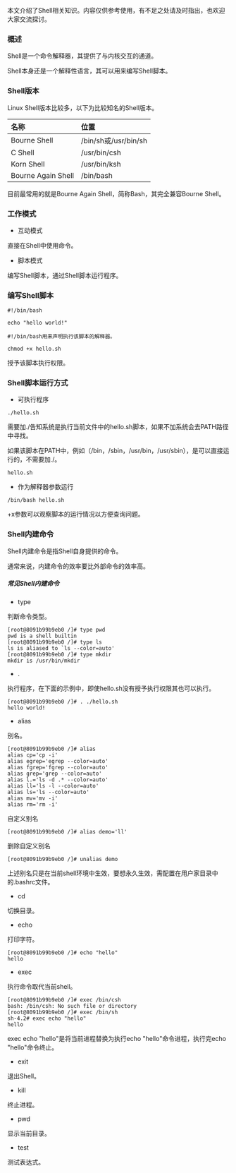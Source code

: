 本文介绍了Shell相关知识。内容仅供参考使用，有不足之处请及时指出，也欢迎大家交流探讨。

### 概述

Shell是一个命令解释器，其提供了与内核交互的通道。

Shell本身还是一个解释性语言，其可以用来编写Shell脚本。

### Shell版本

Linux Shell版本比较多，以下为比较知名的Shell版本。

|名称|位置|
|:----|:----|
|Bourne Shell|/bin/sh或/usr/bin/sh|
|C Shell|/usr/bin/csh|
|Korn Shell|/usr/bin/ksh|
|Bourne Again Shell|/bin/bash|

目前最常用的就是Bourne Again Shell，简称Bash，其完全兼容Bourne Shell。

### 工作模式

* 互动模式

直接在Shell中使用命令。

* 脚本模式

编写Shell脚本，通过Shell脚本运行程序。

### 编写Shell脚本

``` shell
#!/bin/bash

echo "hello world!"
```

``` text
#!/bin/bash用来声明执行该脚本的解释器。
```

``` shell
chmod +x hello.sh
```

授予该脚本执行权限。

### Shell脚本运行方式

* 可执行程序

``` shell
./hello.sh
```

需要加./告知系统是执行当前文件中的hello.sh脚本，如果不加系统会去PATH路径中寻找。

如果该脚本在PATH中，例如（/bin，/sbin，/usr/bin，/usr/sbin），是可以直接运行的，不需要加./。

``` shell
hello.sh
```

* 作为解释器参数运行

``` shell
/bin/bash hello.sh
```

+x参数可以观察脚本的运行情况以方便查询问题。

### Shell内建命令

Shell内建命令是指Shell自身提供的命令。

通常来说，内建命令的效率要比外部命令的效率高。

##### 常见Shell内建命令

* type

判断命令类型。

``` shell
[root@8091b99b9eb0 /]# type pwd
pwd is a shell builtin
[root@8091b99b9eb0 /]# type ls
ls is aliased to `ls --color=auto'
[root@8091b99b9eb0 /]# type mkdir
mkdir is /usr/bin/mkdir
```

* .

执行程序，在下面的示例中，即使hello.sh没有授予执行权限其也可以执行。

``` shell
[root@8091b99b9eb0 /]# . ./hello.sh
hello world!
```

* alias

别名。

``` shell
[root@8091b99b9eb0 /]# alias
alias cp='cp -i'
alias egrep='egrep --color=auto'
alias fgrep='fgrep --color=auto'
alias grep='grep --color=auto'
alias l.='ls -d .* --color=auto'
alias ll='ls -l --color=auto'
alias ls='ls --color=auto'
alias mv='mv -i'
alias rm='rm -i'
```

自定义别名

``` shell
[root@8091b99b9eb0 /]# alias demo='ll'
```

删除自定义别名

``` shell
[root@8091b99b9eb0 /]# unalias demo
```

上述别名只是在当前shell环境中生效，要想永久生效，需配置在用户家目录中的.bashrc文件。

* cd

切换目录。

* echo

打印字符。

``` shell
[root@8091b99b9eb0 /]# echo "hello"
hello
```

* exec

执行命令取代当前shell。

``` shell
[root@8091b99b9eb0 /]# exec /bin/csh
bash: /bin/csh: No such file or directory
[root@8091b99b9eb0 /]# exec /bin/sh
sh-4.2# exec echo "hello"
hello
```

exec echo "hello"是将当前进程替换为执行echo "hello"命令进程，执行完echo "hello"命令终止。

* exit

退出Shell。

* kill

终止进程。

* pwd

显示当前目录。

* test

测试表达式。